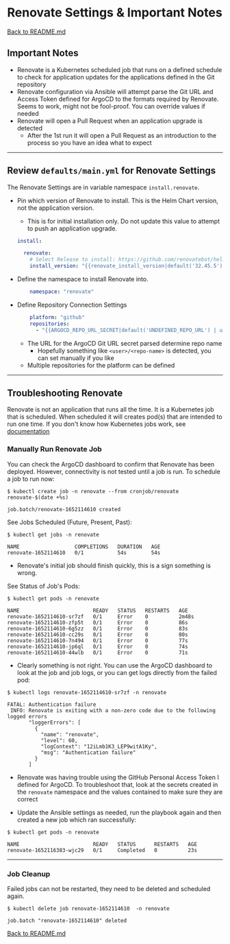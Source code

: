 # Renovate Settings & Important Notes

[Back to README.md](../README.md)

## Important Notes

* Renovate is a Kubernetes scheduled job that runs on a defined schedule to check for application updates for the applications defined in the Git repository
* Renovate configuration via Ansible will attempt parse the Git URL and Access Token defined for ArgoCD to the formats required by Renovate. Seems to work, might not be fool-proof. You can override values if needed
* Renovate will open a Pull Request when an application upgrade is detected
  * After the 1st run it will open a Pull Request as an introduction to the process so you have an idea what to expect

---

## Review `defaults/main.yml` for Renovate Settings

The Renovate Settings are in variable namespace `install.renovate`.

* Pin which version of Renovate to install.  This is the Helm Chart version, not the application version.
  * This is for initial installation only. Do not update this value to attempt to push an application upgrade.

  ```yaml
  install:

    renovate:
      # Select Release to install: https://github.com/renovatebot/helm-charts/releases
      install_version: "{{renovate_install_version|default('32.45.5')}}"
  ```

* Define the namespace to install Renovate into.

  ```yaml
      namespace: "renovate"
  ```

* Define Repository Connection Settings

  ```yaml
      platform: "github"
      repositories:
        - "{{ARGOCD_REPO_URL_SECRET|default('UNDEFINED_REPO_URL') | urlsplit('path') | regex_replace('^\\/|\\/$, ''') }}"    # Hopefully the <user>/<repo-name> part of URL
  ```
  
  * The URL for the ArgoCD Git URL secret parsed determine repo name
    * Hopefully something like `<user>/<repo-name>` is detected, you can set manually if you like
  * Multiple repositories for the platform can be defined

---

## Troubleshooting Renovate

Renovate is not an application that runs all the time.  It is a Kubernetes job that is scheduled.  When scheduled it will creates pod(s) that are intended to run one time.  If you don't know how Kubernetes jobs work, see [documentation](https://kubernetes.io/docs/concepts/workloads/controllers/job/)

### Manually Run Renovate Job

You can check the ArgoCD dashboard to confirm that Renovate has been deployed.  However, connectivity is not tested until a job is run.  To schedule a job to run now:

```shell
$ kubectl create job -n renovate --from cronjob/renovate renovate-$(date +%s)

job.batch/renovate-1652114610 created
```

See Jobs Scheduled (Future, Present, Past):

```shell
$ kubectl get jobs -n renovate

NAME                  COMPLETIONS   DURATION   AGE
renovate-1652114610   0/1           54s        54s
```

* Renovate's initial job should finish quickly, this is a sign something is wrong.

See Status of Job's Pods:

```shell
$ kubectl get pods -n renovate

NAME                        READY   STATUS   RESTARTS   AGE
renovate-1652114610-sr7zf   0/1     Error    0          2m48s
renovate-1652114610-zfp5t   0/1     Error    0          86s
renovate-1652114610-6g5zz   0/1     Error    0          83s
renovate-1652114610-cc29s   0/1     Error    0          80s
renovate-1652114610-7n494   0/1     Error    0          77s
renovate-1652114610-jp6ql   0/1     Error    0          74s
renovate-1652114610-44wlb   0/1     Error    0          71s
```

* Clearly something is not right.  You can use the ArgoCD dashboard to look at the job and job logs, or you can get logs directly from the failed pod:

```shell
$ kubectl logs renovate-1652114610-sr7zf -n renovate

FATAL: Authentication failure
 INFO: Renovate is exiting with a non-zero code due to the following logged errors
       "loggerErrors": [
         {
           "name": "renovate",
           "level": 60,
           "logContext": "12iLmb1K3_LEP9witA1Ky",
           "msg": "Authentication failure"
         }
       ]
```

* Renovate was having trouble using the GitHub Personal Access Token I defined for ArgoCD.  To troubleshoot that, look at the secrets created in the `renovate` namespace and the values contained to make sure they are correct

* Update the Ansible settings as needed, run the playbook again and then created a new job which ran successfully:

```shell
$ kubectl get pods -n renovate

NAME                        READY   STATUS      RESTARTS   AGE
renovate-1652116383-wjc29   0/1     Completed   0          23s
```

---

### Job Cleanup

Failed jobs can not be restarted, they need to be deleted and scheduled again.

```shell
$ kubectl delete job renovate-1652114610  -n renovate

job.batch "renovate-1652114610" deleted
```

[Back to README.md](../README.md)
